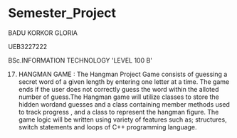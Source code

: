 # Semester_Project
BADU KORKOR GLORIA

UEB3227222

BSc.INFORMATION TECHNOLOGY 'LEVEL 100 B'

17) HANGMAN GAME :
 The Hangman Project Game consists of guessing a secret word of a given length by entering one letter at a time. The game ends  if the user does not correctly guess the word within the alloted number of guess.The Hangman game will utilize classes to        store the hidden wordand guesses and a class containing member methods used to track progress , and a class to represent the       hangman figure. The game logic will be written using variety of features such as; structures, switch statements and loops of C++    programming  language.
    
